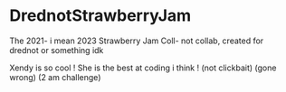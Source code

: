 # DrednotStrawberryJam
The 2021- i mean 2023 Strawberry Jam Coll- not collab, created for drednot or something idk

Xendy is so cool ! She is the best at coding i think ! (not clickbait) (gone wrong) (2 am challenge)
